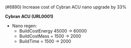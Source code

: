 (#6890) Increase cost of Cybran ACU nano upgrade by 33%

**Cybran ACU (URL0001)**
  - Nano regen: 
    - BuildCostEnergy 45000 -> 60000
    - BuildCostMass = 1500 -> 2000
    - BuildTime = 1500 -> 2000
